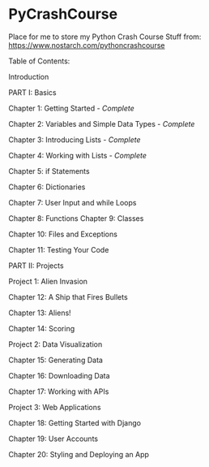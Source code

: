 # PyCrashCourse

Place for me to store my Python Crash Course Stuff from: https://www.nostarch.com/pythoncrashcourse


Table of Contents:

Introduction

PART I: Basics

Chapter 1: Getting Started - *Complete*

Chapter 2: Variables and Simple Data Types - *Complete*

Chapter 3: Introducing Lists - *Complete* 

Chapter 4: Working with Lists - *Complete*

Chapter 5: if Statements

Chapter 6: Dictionaries

Chapter 7: User Input and while Loops

Chapter 8: Functions
Chapter 9: Classes

Chapter 10: Files and Exceptions

Chapter 11: Testing Your Code

PART II: Projects

Project 1: Alien Invasion

Chapter 12: A Ship that Fires Bullets

Chapter 13: Aliens!

Chapter 14: Scoring

Project 2: Data Visualization

Chapter 15: Generating Data

Chapter 16: Downloading Data

Chapter 17: Working with APIs

Project 3: Web Applications

Chapter 18: Getting Started with Django

Chapter 19: User Accounts

Chapter 20: Styling and Deploying an App